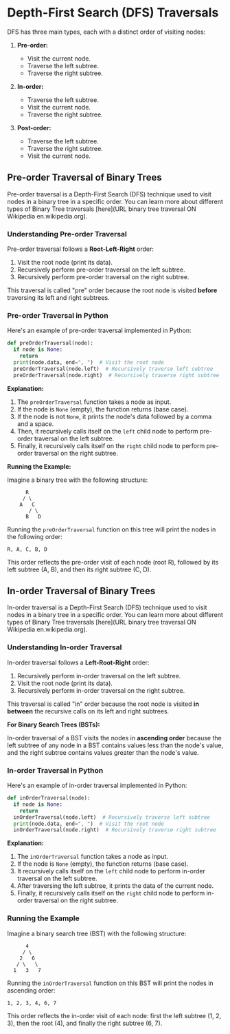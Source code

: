 # Depth-First Search (DFS) Traversals

DFS has three main types, each with a distinct order of visiting nodes:

1. **Pre-order:** 
    - Visit the current node.
    - Traverse the left subtree.
    - Traverse the right subtree.

2. **In-order:** 
    - Traverse the left subtree.
    - Visit the current node.
    - Traverse the right subtree.

3. **Post-order:** 
    - Traverse the left subtree.
    - Traverse the right subtree.
    - Visit the current node.
  
## Pre-order Traversal of Binary Trees

Pre-order traversal is a Depth-First Search (DFS) technique used to visit nodes in a binary tree in a specific order. You can learn more about different types of Binary Tree traversals [here](URL binary tree traversal ON Wikipedia en.wikipedia.org).

### Understanding Pre-order Traversal

Pre-order traversal follows a **Root-Left-Right** order:

1. Visit the root node (print its data).
2. Recursively perform pre-order traversal on the left subtree.
3. Recursively perform pre-order traversal on the right subtree.

This traversal is called "pre" order because the root node is visited **before** traversing its left and right subtrees.

### Pre-order Traversal in Python

Here's an example of pre-order traversal implemented in Python:

```python
def preOrderTraversal(node):
  if node is None:
    return
  print(node.data, end=", ")  # Visit the root node
  preOrderTraversal(node.left)  # Recursively traverse left subtree
  preOrderTraversal(node.right)  # Recursively traverse right subtree
```

**Explanation:**

1. The `preOrderTraversal` function takes a node as input.
2. If the node is `None` (empty), the function returns (base case).
3. If the node is not `None`, it prints the node's data followed by a comma and a space.
4. Then, it recursively calls itself on the `left` child node to perform pre-order traversal on the left subtree.
5. Finally, it recursively calls itself on the `right` child node to perform pre-order traversal on the right subtree.

**Running the Example:**

Imagine a binary tree with the following structure:

```
      R
     / \
    A   C
       / \
      B   D
```

Running the `preOrderTraversal` function on this tree will print the nodes in the following order:

```
R, A, C, B, D
```

This order reflects the pre-order visit of each node (root R), followed by its left subtree (A, B), and then its right subtree (C, D).

## In-order Traversal of Binary Trees

In-order traversal is a Depth-First Search (DFS) technique used to visit nodes in a binary tree in a specific order. You can learn more about different types of Binary Tree traversals [here](URL binary tree traversal ON Wikipedia en.wikipedia.org).

### Understanding In-order Traversal

In-order traversal follows a **Left-Root-Right** order:

1. Recursively perform in-order traversal on the left subtree.
2. Visit the root node (print its data).
3. Recursively perform in-order traversal on the right subtree.

This traversal is called "in" order because the root node is visited **in between** the recursive calls on its left and right subtrees.

**For Binary Search Trees (BSTs):**

In-order traversal of a BST visits the nodes in **ascending order** because the left subtree of any node in a BST contains values less than the node's value, and the right subtree contains values greater than the node's value.

### In-order Traversal in Python

Here's an example of in-order traversal implemented in Python:

```python
def inOrderTraversal(node):
  if node is None:
    return
  inOrderTraversal(node.left)  # Recursively traverse left subtree
  print(node.data, end=", ")  # Visit the root node
  inOrderTraversal(node.right)  # Recursively traverse right subtree
```

**Explanation:**

1. The `inOrderTraversal` function takes a node as input.
2. If the node is `None` (empty), the function returns (base case).
3. It recursively calls itself on the `left` child node to perform in-order traversal on the left subtree.
4. After traversing the left subtree, it prints the data of the current node.
5. Finally, it recursively calls itself on the `right` child node to perform in-order traversal on the right subtree.

### Running the Example

Imagine a binary search tree (BST) with the following structure:

```
      4
     / \
    2   6
   / \   \
  1   3   7
```

Running the `inOrderTraversal` function on this BST will print the nodes in ascending order:

```
1, 2, 3, 4, 6, 7
```

This order reflects the in-order visit of each node: first the left subtree (1, 2, 3), then the root (4), and finally the right subtree (6, 7).

